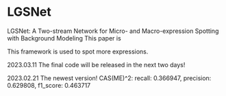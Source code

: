# LGSNet
LGSNet: A Two-stream Network for Micro- and Macro-expression Spotting with Background Modeling 
This paper is 

This framework is used to spot more expressions. 


2023.03.11
The final code will be released in the next two days!

2023.02.21
The newest version!
CAS(ME)^2: recall: 0.366947, precision: 0.629808, f1_score: 0.463717 



